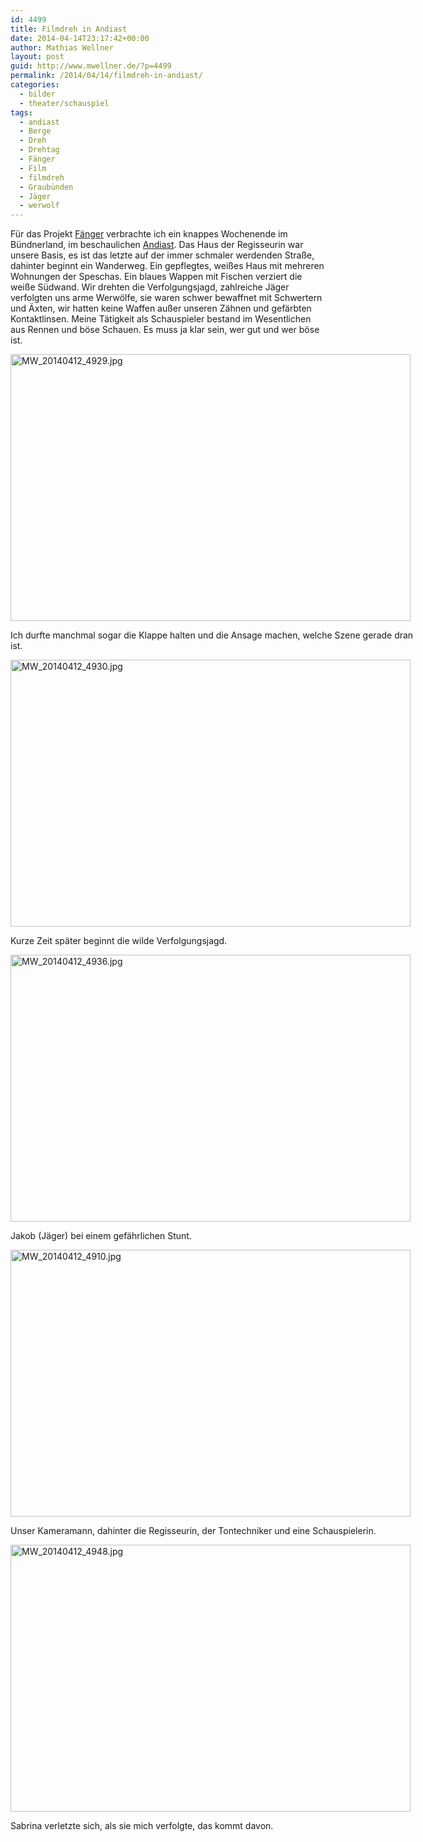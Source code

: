 ```yaml
---
id: 4499
title: Filmdreh in Andiast
date: 2014-04-14T23:17:42+00:00
author: Mathias Wellner
layout: post
guid: http://www.mwellner.de/?p=4499
permalink: /2014/04/14/filmdreh-in-andiast/
categories:
  - bilder
  - theater/schauspiel
tags:
  - andiast
  - Berge
  - Dreh
  - Drehtag
  - Fänger
  - Film
  - filmdreh
  - Graubünden
  - Jäger
  - werwolf
---
```

Für das Projekt [Fänger](https://www.facebook.com/faenger?fref=ts) verbrachte ich ein knappes Wochenende im Bündnerland, im beschaulichen [Andiast](http://de.wikipedia.org/wiki/Andiast). Das Haus der Regisseurin war unsere Basis, es ist das letzte auf der immer schmaler werdenden Straße, dahinter beginnt ein Wanderweg. Ein gepflegtes, weißes Haus mit mehreren Wohnungen der Speschas. Ein blaues Wappen mit Fischen verziert die weiße Südwand. Wir drehten die Verfolgungsjagd, zahlreiche Jäger verfolgten uns arme Werwölfe, sie waren schwer bewaffnet mit Schwertern und Äxten, wir hatten keine Waffen außer unseren Zähnen und gefärbten Kontaktlinsen. Meine Tätigkeit als Schauspieler bestand im Wesentlichen aus Rennen und böse Schauen. Es muss ja klar sein, wer gut und wer böse ist. 

<div style="width: 650px" class="wp-caption aligncenter">
  <a href="https://www.flickr.com/photos/mwellner/13855871585" title="MW_20140412_4929.jpg by mathias wellner, on Flickr"><img src="https://farm8.staticflickr.com/7127/13855871585_85612b06bd_z.jpg" width="640" height="427" alt="MW_20140412_4929.jpg" /></a>
  
  <p class="wp-caption-text">
    Ich durfte manchmal sogar die Klappe halten und die Ansage machen, welche Szene gerade dran ist.<br />
  </p>
</div>

<div style="width: 650px" class="wp-caption aligncenter">
  <a href="https://www.flickr.com/photos/mwellner/13855920263" title="MW_20140412_4930.jpg by mathias wellner, on Flickr"><img src="https://farm4.staticflickr.com/3738/13855920263_4b60292a09_z.jpg" width="640" height="427" alt="MW_20140412_4930.jpg" /></a>
  
  <p class="wp-caption-text">
    Kurze Zeit später beginnt die wilde Verfolgungsjagd.<br />
  </p>
</div>

<div style="width: 650px" class="wp-caption aligncenter">
  <a href="https://www.flickr.com/photos/mwellner/13855976173" title="MW_20140412_4936.jpg by mathias wellner, on Flickr"><img src="https://farm3.staticflickr.com/2862/13855976173_09955684b3_z.jpg" width="640" height="427" alt="MW_20140412_4936.jpg" /></a>
  
  <p class="wp-caption-text">
    Jakob (Jäger) bei einem gefährlichen Stunt.<br />
  </p>
</div>

<div style="width: 650px" class="wp-caption aligncenter">
  <a href="https://www.flickr.com/photos/mwellner/13856062804" title="MW_20140412_4910.jpg by mathias wellner, on Flickr"><img src="https://farm3.staticflickr.com/2891/13856062804_af7601a46e_z.jpg" width="640" height="427" alt="MW_20140412_4910.jpg" /></a>
  
  <p class="wp-caption-text">
    Unser Kameramann, dahinter die Regisseurin, der Tontechniker und eine Schauspielerin.<br />
  </p>
</div>

<div style="width: 650px" class="wp-caption aligncenter">
  <a href="https://www.flickr.com/photos/mwellner/13856100463" title="MW_20140412_4948.jpg by mathias wellner, on Flickr"><img src="https://farm4.staticflickr.com/3769/13856100463_721ba8f051_z.jpg" width="640" height="427" alt="MW_20140412_4948.jpg" /></a>
  
  <p class="wp-caption-text">
    Sabrina verletzte sich, als sie mich verfolgte, das kommt davon.<br />
  </p>
</div>